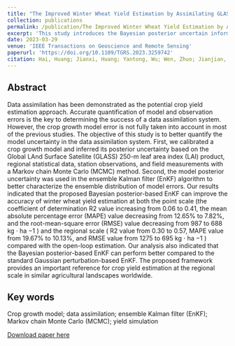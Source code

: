 ```yaml
---
title: "The Improved Winter Wheat Yield Estimation by Assimilating GLASS LAI Into a Crop Growth Model With the Proposed Bayesian Posterior-Based Ensemble Kalman Filter"
collection: publications
permalink: /publication/The Improved Winter Wheat Yield Estimation by Assimilating GLASS LAI Into a Crop Growth Model With the Proposed Bayesian Posterior-Based Ensemble Kalman Filter
excerpt: 'This study introduces the Bayesian posterior uncertain information from MCMC calibration into an EnKF data assimilation framework to better quantify the model uncertainty in the data assimilation system.'
date: 2023-03-29
venue: 'IEEE Transactions on Geoscience and Remote Sensing'
paperurl: 'https://doi.org/10.1109/TGRS.2023.3259742'
citation: Hai, Huang; Jianxi, Huang; Yantong, Wu; Wen, Zhuo; Jianjian, Song; Xuecao, Li; Li, Li; Wei, Su; Han, Ma; Shunlin, Liang. The Improved Winter Wheat Yield Estimation by Assimilating GLASS LAI Into a Crop Growth Model With the Proposed Bayesian Posterior-Based Ensemble Kalman Filter. IEEE Transactions on Geoscience and Remote Sensing, 2023, 61, 1-18. 
---
```


## Abstract
Data assimilation has been demonstrated as the potential crop yield estimation approach. Accurate quantification of model and observation errors is the key to determining the success of a data assimilation system. However, the crop growth model error is not fully taken into account in most of the previous studies. The objective of this study is to better quantify the model uncertainty in the data assimilation system. First, we calibrated a crop growth model and inferred its posterior uncertainty based on the Global LAnd Surface Satellite (GLASS) 250-m leaf area index (LAI) product, regional statistical data, station observations, and field measurements with a Markov chain Monte Carlo (MCMC) method. Second, the model posterior uncertainty was used in the ensemble Kalman filter (EnKF) algorithm to better characterize the ensemble distribution of model errors. Our results indicated that the proposed Bayesian posterior-based EnKF can improve the accuracy of winter wheat yield estimation at both the point scale (the coefficient of determination R2 value increasing from 0.06 to 0.41, the mean absolute percentage error (MAPE) value decreasing from 12.65% to 7.82%, and the root-mean-square error (RMSE) value decreasing from 987 to 688 kg ⋅ ha −1 ) and the regional scale ( R2 value from 0.30 to 0.57, MAPE value from 19.67% to 10.13%, and RMSE value from 1275 to 695 kg ⋅ ha −1 ) compared with the open-loop estimation. Our analysis also indicated that the Bayesian posterior-based EnKF can perform better compared to the standard Gaussian perturbation-based EnKF. The proposed framework provides an important reference for crop yield estimation at the regional scale in similar agricultural landscapes worldwide.

## Key words
Crop growth model; data assimilation; ensemble Kalman filter (EnKF); Markov chain Monte Carlo (MCMC); yield simulation

[Download paper here](https://wenzhuo727.github.io/wen/files/TGRS2023.pdf)



